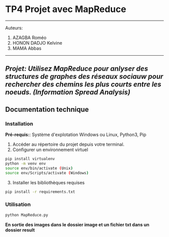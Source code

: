 # TP4 Projet avec MapReduce

---

Auteurs:

1. AZAGBA Roméo
2. HONON DADJO Kelvine
3. MAMA Abbas

---

## _Projet: Utilisez MapReduce pour anlyser des structures de graphes des réseaux sociauw pour rechercher des chemins les plus courts entre les noeuds. (Information Spread Analysis)_

## Documentation technique

### Installation

**Pré-requis:**: Système d'explotation Windows ou Linux, Python3, Pip

1. Accéder au répertoire du projet depuis votre terminal.
2. Configurer un environnement virtuel

```bash
pip install virtualenv
python -m venv env
source env/bin/activate (Unix)
source env/Scripts/activate (Windows)
```

3. Installer les bibliothèques requises

```bash
pip install -r requirements.txt
```

### Utilisation

```bash
python MapReduce.py
```

**En sortie des images dans le dossier image et un fichier txt dans un dossier result**
